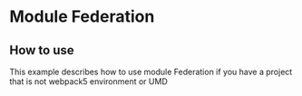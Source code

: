 # Module Federation

## How to use

This example describes how to use module Federation if you have a project that is not webpack5 environment or UMD

